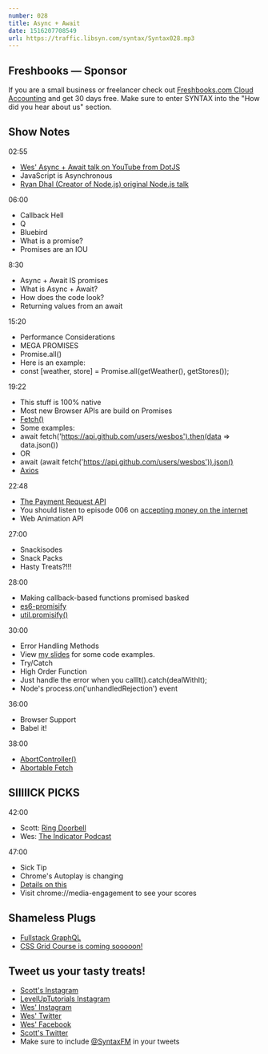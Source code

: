 ```yaml
---
number: 028
title: Async + Await
date: 1516207708549
url: https://traffic.libsyn.com/syntax/Syntax028.mp3
---
```


## Freshbooks — Sponsor

If you are a small business or freelancer check out [Freshbooks.com Cloud Accounting](https://freshbooks.com/syntax) and get 30 days free. Make sure to enter SYNTAX into the "How did you hear about us" section.

## Show Notes

02:55

* [Wes' Async + Await talk on YouTube from DotJS](https://www.youtube.com/watch?v=9YkUCxvaLEk)
* JavaScript is Asynchronous
* [Ryan Dhal (Creator of Node.js) original Node.js talk](https://www.youtube.com/watch?v=ztspvPYybIY)

06:00

* Callback Hell
* Q
* Bluebird
* What is a promise?
* Promises are an IOU

8:30

* Async + Await IS promises
* What is Async + Await?
* How does the code look?
* Returning values from an await

15:20

* Performance Considerations
* MEGA PROMISES
* Promise.all()
* Here is an example:
* const [weather, store] = Promise.all(getWeather(), getStores());

19:22

* This stuff is 100% native
* Most new Browser APIs are build on Promises
* [Fetch()](https://developer.mozilla.org/en-US/docs/Web/API/Fetch_API)
* Some examples:
* await fetch('https://api.github.com/users/wesbos').then(data => data.json())
* OR
* await (await fetch('https://api.github.com/users/wesbos')).json()
* [Axios](https://github.com/axios/axios)

22:48

* [The Payment Request API](https://developers.google.com/web/fundamentals/payments/)
* You should listen to episode 006 on [accepting money on the internet](https://syntax.fm/show/006/accepting-money-on-the-internet)
* Web Animation API

27:00

* Snackisodes
* Snack Packs
* Hasty Treats?!!!

28:00

* Making callback-based functions promised basked
* [es6-promisify](https://www.npmjs.com/package/es6-promisify)
* [util.promisify()](http://2ality.com/2017/05/util-promisify.html)

30:00

* Error Handling Methods
* View [my slides](wesbos.github.io/Async-Await-Talk/) for some code examples.
* Try/Catch
* High Order Function
* Just handle the error when you callIt().catch(dealWithIt);
* Node's process.on('unhandledRejection') event

36:00

* Browser Support
* Babel it!

38:00

* [AbortController()](https://developer.mozilla.org/en-US/docs/Web/API/AbortController)
* [Abortable Fetch](https://developers.google.com/web/updates/2017/09/abortable-fetch)

## SIIIIICK PICKS

42:00

* Scott: [Ring Doorbell](http://amzn.to/2DEUJaL)
* Wes: [The Indicator Podcast](https://www.npr.org/sections/money/567724614/the-indicator)

47:00

* Sick Tip
* Chrome's Autoplay is changing
* [Details on this](https://developers.google.com/web/updates/2017/09/autoplay-policy-changes)
* Visit chrome://media-engagement to see your scores

## Shameless Plugs

* [Fullstack GraphQL](https://www.youtube.com/channel/UCyU5wkjgQYGRB0hIHMwm2Sg)
* [CSS Grid Course is coming sooooon!](https://CSSGrid.io)

## Tweet us your tasty treats!

* [Scott's Instagram](https://www.instagram.com/stolinski/)
* [LevelUpTutorials Instagram](https://www.instagram.com/LevelUpTutorials/)
* [Wes' Instagram](https://www.instagram.com/wesbos/)
* [Wes' Twitter](https://twitter.com/wesbos)
* [Wes' Facebook](https://www.facebook.com/wesbos.developer)
* [Scott's Twitter](https://twitter.com/stolinski)
* Make sure to include [@SyntaxFM](https://twitter.com/SyntaxFM) in your tweets
